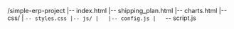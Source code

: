 /simple-erp-project
|-- index.html
|-- shipping_plan.html
|-- charts.html
|-- css/
|   `-- styles.css
|-- js/
|   |-- config.js
|   `-- script.js
